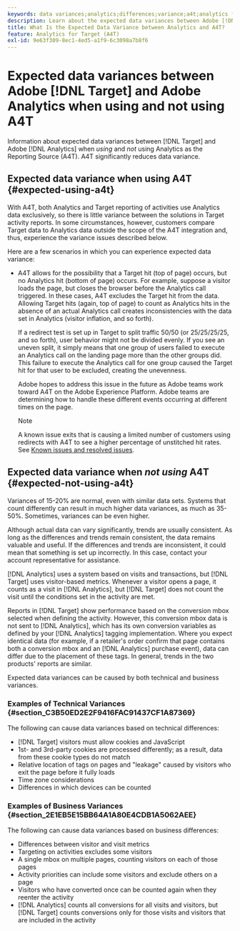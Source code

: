 ```yaml
---
keywords: data variances;analytics;differences;variance;a4t;analytics for target;analytics as the reporting source;discrepancies;discrepancy
description: Learn about the expected data variances between Adobe [!DNL Target] and Analytics when not using Analytics for [!DNL Target] (A4T), which eliminates data variance altogether.
title: What Is the Expected Data Variance between Analytics and A4T?
feature: Analytics for Target (A4T)
exl-id: 9e63f309-8ec1-4ed5-a1f9-6c3098a7b8f6
---
```

# Expected data variances between Adobe [!DNL Target] and Adobe Analytics when using and not using A4T

Information about expected data variances between [!DNL Target] and Adobe [!DNL Analytics] when *using* and *not* using Analytics as the Reporting Source (A4T). A4T significantly reduces data variance.

## Expected data variance when using A4T {#expected-using-a4t}

With A4T, both Analytics and Target reporting of activities use Analytics data exclusively, so there is little variance between the solutions in Target activity reports. In some circumstances, however, customers compare Target data to Analytics data outside the scope of the A4T integration and, thus, experience the variance issues described below.

Here are a few scenarios in which you can experience expected data variance: 

* A4T allows for the possibility that a Target hit (top of page) occurs, but no Analytics hit (bottom of page) occurs. For example, suppose a visitor loads the page, but closes the browser before the Analytics call triggered. In these cases, A4T excludes the Target hit from the data. Allowing Target hits (again, top of page) to count as Analytics hits in the absence of an actual Analytics call creates inconsistencies with the data set in Analytics (visitor inflation, and so forth).

  If a redirect test is set up in Target to split traffic 50/50 (or 25/25/25/25, and so forth), user behavior might not be divided evenly. If you see an uneven split, it simply means that one group of users failed to execute an Analytics call on the landing page more than the other groups did. This failure to execute the Analytics call for one group caused the Target hit for that user to be excluded, creating the unevenness.

  Adobe hopes to address this issue in the future as Adobe teams work toward A4T on the Adobe Experience Platform. Adobe teams are determining how to handle these different events occurring at different times on the page.

  >[!NOTE]
  >
  >A known issue exits that is causing a limited number of customers using redirects with A4T to see a higher percentage of unstitched hit rates. See [Known issues and resolved issues](/help/main/r-release-notes/known-issues-resolved-issues.md#redirect).

## Expected data variance when *not using* A4T {#expected-not-using-a4t}

Variances of 15-20% are normal, even with similar data sets. Systems that count differently can result in much higher data variances, as much as 35-50%. Sometimes, variances can be even higher.

Although actual data can vary significantly, trends are usually consistent. As long as the differences and trends remain consistent, the data remains valuable and useful. If the differences and trends are inconsistent, it could mean that something is set up incorrectly. In this case, contact your account representative for assistance.

[!DNL Analytics] uses a system based on visits and transactions, but [!DNL Target] uses visitor-based metrics. Whenever a visitor opens a page, it counts as a visit in [!DNL Analytics], but [!DNL Target] does not count the visit until the conditions set in the activity are met.

Reports in [!DNL Target] show performance based on the conversion mbox selected when defining the activity. However, this conversion mbox data is not sent to [!DNL Analytics], which has its own conversion variables as defined by your [!DNL Analytics] tagging implementation. Where you expect identical data (for example, if a retailer's order confirm that page contains both a conversion mbox and an [!DNL Analytics] purchase event), data can differ due to the placement of these tags. In general, trends in the two products' reports are similar.

Expected data variances can be caused by both technical and business variances.

### Examples of Technical Variances {#section_C3B50ED2E2F9416FAC91437CF1A87369}

The following can cause data variances based on technical differences:

* [!DNL Target] visitors must allow cookies and JavaScript 
* 1st- and 3rd-party cookies are processed differently; as a result, data from these cookie types do not match 
* Relative location of tags on pages and "leakage" caused by visitors who exit the page before it fully loads 
* Time zone considerations 
* Differences in which devices can be counted

### Examples of Business Variances {#section_2E1EB5E15BB64A1A80E4CDB1A5062AEE}

The following can cause data variances based on business differences:

* Differences between visitor and visit metrics 
* Targeting on activities excludes some visitors 
* A single mbox on multiple pages, counting visitors on each of those pages 
* Activity priorities can include some visitors and exclude others on a page 
* Visitors who have converted once can be counted again when they reenter the activity 
* [!DNL Analytics] counts all conversions for all visits and visitors, but [!DNL Target] counts conversions only for those visits and visitors that are included in the activity
